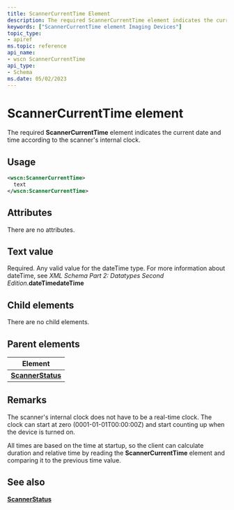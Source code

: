 ```yaml
---
title: ScannerCurrentTime Element
description: The required ScannerCurrentTime element indicates the current date and time according to the scanner's internal clock.
keywords: ["ScannerCurrentTime element Imaging Devices"]
topic_type:
- apiref
ms.topic: reference
api_name:
- wscn ScannerCurrentTime
api_type:
- Schema
ms.date: 05/02/2023
---
```


# ScannerCurrentTime element

The required **ScannerCurrentTime** element indicates the current date and time according to the scanner's internal clock.

## Usage

```xml
<wscn:ScannerCurrentTime>
  text
</wscn:ScannerCurrentTime>
```

## Attributes

There are no attributes.

## Text value

Required. Any valid value for the dateTime type. For more information about dateTime, see *XML Schema Part 2: Datatypes Second Edition*.**dateTimedateTime**

## Child elements

There are no child elements.

## Parent elements

| Element |
|--|
| [**ScannerStatus**](scannerstatus.md) |

## Remarks

The scanner's internal clock does not have to be a real-time clock. The clock can start at zero (0001-01-01T00:00:00Z) and start counting up when the device is turned on.

All times are based on the time at startup, so the client can calculate duration and relative time by reading the **ScannerCurrentTime** element and comparing it to the previous time value.

## See also

[**ScannerStatus**](scannerstatus.md)
